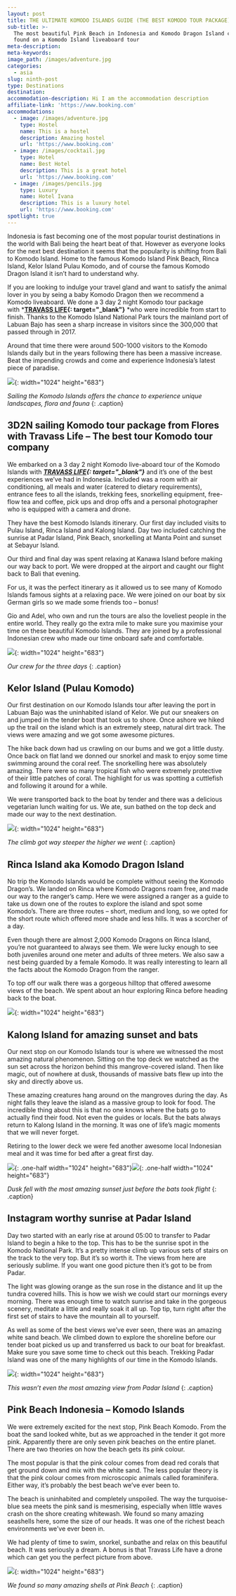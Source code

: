 ```yaml
---
layout: post
title: THE ULTIMATE KOMODO ISLANDS GUIDE (THE BEST KOMODO TOUR PACKAGE)
sub-title: >-
  The most beautiful Pink Beach in Indonesia and Komodo Dragon Island can all be
  found on a Komodo Island liveaboard tour
meta-description:
meta-keywords:
image_path: /images/adventure.jpg
categories:
  - asia
slug: ninth-post
type: Destinations
destination:
accommodation-description: Hi I am the accommodation description
affiliate-link: 'https://www.booking.com'
accommodations:
  - image: /images/adventure.jpg
    type: Hostel
    name: This is a hostel
    description: Amazing hostel
    url: 'https://www.booking.com'
  - image: /images/cocktail.jpg
    type: Hotel
    name: Best Hotel
    description: This is a great hotel
    url: 'https://www.booking.com'
  - image: /images/pencils.jpg
    type: Luxury
    name: Hotel Ivana
    description: This is a luxury hotel
    url: 'https://www.booking.com'
spotlight: true
---
```


Indonesia is fast becoming one of the most popular tourist destinations in the world with Bali being the heart beat of that. However as everyone looks for the next best destination it seems that the popularity is shifting from Bali to Komodo Island. Home to the famous Komodo Island Pink Beach, Rinca Island, Kelor Island Pulau Komodo, and of course the famous Komodo Dragon Island it isn’t hard to understand why.

If you are looking to indulge your travel gland and want to satisfy the animal lover in you by seing a baby Komodo Dragon then we recommend a Komodo liveaboard. We done a 3 day 2 night Komodo tour package with&nbsp;***[TRAVASS LIFE](https://travass.life/komodoisland/){: target="_blank"}**&nbsp;*who were incredible from start to finish. Thanks to the Komodo Island National Park tours the mainland port of Labuan Bajo has seen a sharp increase in visitors since the 300,000 that passed through in 2017.

Around that time there were around 500-1000 visitors to the Komodo Islands daily but in the years following there has been a massive increase. Beat the impending crowds and come and experience Indonesia’s latest piece of paradise.

![](/uploads/komodo-2.jpg){: width="1024" height="683"}

*Sailing the Komodo Islands offers the chance to experience unique landscapes, flora and fauna*
{: .caption}

## 3D2N sailing Komodo tour package from Flores with Travass Life – The best tour Komodo tour company

We embarked on a 3 day 2 night Komodo live-aboard tour of the Komodo Islands with&nbsp;***[TRAVASS LIFE](https://travass.life/komodoisland/){: target="_blank"}***&nbsp;and it’s one of the best experiences we’ve had in Indonesia. Included was a room with air conditioning, all meals and water (catered to dietary requirements), entrance fees to all the islands, trekking fees, snorkelling equipment, free-flow tea and coffee, pick ups and drop offs and a personal photographer who is equipped with a camera and drone.

They have the best Komodo Islands itinerary. Our first day included visits to Pulau Island, Rinca Island and Kalong Island. Day two included catching the sunrise at Padar Island, Pink Beach, snorkelling at Manta Point and sunset at Sebayur Island.

Our third and final day was spent relaxing at Kanawa Island before making our way back to port. We were dropped at the airport and caught our flight back to Bali that evening.

For us, it was the perfect itinerary as it allowed us to see many of Komodo Islands famous sights at a relaxing pace. We were joined on our boat by six German girls so we made some friends too – bonus\!

Gio and Adel, who own and run the tours are also the loveliest people in the entire world. They really go the extra mile to make sure you maximise your time on these beautiful Komodo Islands. They are joined by a professional Indonesian crew who made our time onboard safe and comfortable.

![](/uploads/komodo-3.jpg){: width="1024" height="683"}

*Our crew for the three days*
{: .caption}

## Kelor Island (Pulau Komodo)

Our first destination on our Komodo Islands tour after leaving the port in Labuan Bajo was the uninhabited island of Kelor. We put our sneakers on and jumped in the tender boat that took us to shore. Once ashore we hiked up the trail on the island which is an extremely steep, natural dirt track. The views were amazing and we got some awesome pictures.

The hike back down had us crawling on our bums and we got a little dusty. Once back on flat land we donned our snorkel and mask to enjoy some time swimming around the coral reef. The snorkelling here was absolutely amazing. There were so many tropical fish who were extremely protective of their little patches of coral. The highlight for us was spotting a cuttlefish and following it around for a while.

We were transported back to the boat by tender and there was a delicious vegetarian lunch waiting for us. We ate, sun bathed on the top deck and made our way to the next destination.

![](/uploads/komodo-4.jpg){: width="1024" height="683"}

*The climb got way steeper the higher we went*
{: .caption}

## Rinca Island aka Komodo Dragon Island

No trip the Komodo Islands would be complete without seeing the Komodo Dragon’s. We landed on Rinca where Komodo Dragons roam free, and made our way to the ranger’s camp. Here we were assigned a ranger as a guide to take us down one of the routes to explore the island and spot some Komodo’s. There are three routes – short, medium and long, so we opted for the short route which offered more shade and less hills. It was a scorcher of a day.

Even though there are almost 2,000 Komodo Dragons on Rinca Island, you’re not guaranteed to always see them. We were lucky enough to see both juveniles around one meter and adults of three meters. We also saw a nest being guarded by a female Komodo. It was really interesting to learn all the facts about the Komodo Dragon from the ranger.

To top off our walk there was a gorgeous hilltop that offered awesome views of the beach. We spent about an hour exploring Rinca before heading back to the boat.

![](/uploads/komodo-5.jpg){: width="1024" height="683"}

## Kalong Island for amazing sunset and bats

Our next stop on our Komodo Islands tour is where we witnessed the most amazing natural phenomenon. Sitting on the top deck we watched as the sun set across the horizon behind this mangrove-covered island. Then like magic, out of nowhere at dusk, thousands of massive bats flew up into the sky and directly above us.

These amazing creatures hang around on the mangroves during the day. As night falls they leave the island as a massive group to look for food. The incredible thing about this is that no one knows where the bats go to actually find their food. Not even the guides or locals. But the bats always return to Kalong Island in the morning. It was one of life’s magic moments that we will never forget.

Retiring to the lower deck we were fed another awesome local Indonesian meal and it was time for bed after a great first day.

![](/uploads/komodo-6.jpg){: .one-half width="1024" height="683"}![](/uploads/komodo-4.jpg){: .one-half width="1024" height="683"}

*Dusk fell with the most amazing sunset just before the bats took flight*
{: .caption}

## Instagram worthy sunrise at Padar Island

Day two started with an early rise at around 05:00 to transfer to Padar Island to begin a hike to the top. This has to be the sunrise spot in the Komodo National Park. It’s a pretty intense climb up various sets of stairs on the track to the very top. But it’s so worth it. The views from here are seriously sublime. If you want one good picture then it’s got to be from Padar.

The light was glowing orange as the sun rose in the distance and lit up the tundra covered hills. This is how we wish we could start our mornings every morning. There was enough time to watch sunrise and take in the gorgeous scenery, meditate a little and really soak it all up. Top tip, turn right after the first set of stairs to have the mountain all to yourself.

As well as some of the best views we’ve ever seen, there was an amazing white sand beach. We climbed down to explore the shoreline before our tender boat picked us up and transferred us back to our boat for breakfast. Make sure you save some time to check out this beach. Trekking Padar Island was one of the many highlights of our time in the Komodo Islands.

![](/uploads/komodo-7.jpg){: width="1024" height="683"}

*This wasn’t even the most amazing view from Padar Island*
{: .caption}

## Pink Beach Indonesia – Komodo Islands

We were extremely excited for the next stop, Pink Beach Komodo. From the boat the sand looked white, but as we approached in the tender it got more pink. Apparently there are only seven pink beaches on the entire planet. There are two theories on how the beach gets its pink colour.

The most popular is that the pink colour comes from dead red corals that get ground down and mix with the white sand. The less popular theory is that the pink colour comes from microscopic animals called foraminifera. Either way, it’s probably the best beach we’ve ever been to.

The beach is uninhabited and completely unspoiled. The way the turquoise-blue sea meets the pink sand is mesmerising, especially when little waves crash on the shore creating whitewash. We found so many amazing seashells here, some the size of our heads. It was one of the richest beach environments we’ve ever been in.

We had plenty of time to swim, snorkel, sunbathe and relax on this beautiful beach. It was seriously a dream. A bonus is that Travass Life have a drone which can get you the perfect picture from above.

![](/uploads/komodo-8.jpg){: width="1024" height="683"}

*We found so many amazing shells at Pink Beach*
{: .caption}